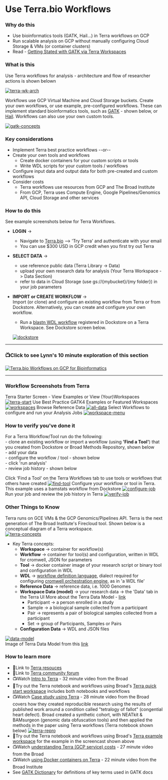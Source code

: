# Use Terra.bio Workflows

### Why do this

 - Use bioinformatics tools (GATK, Hail...) in Terra workflows on GCP
 - Run scalable analysis on GCP without manually configuring Cloud Storage & VMs (or container clusters)
 - Read - [Getting Stated with GATK via Terra Workspaces](https://software.broadinstitute.org/gatk/blog?id=24102)
 
### What is this
 
 Use Terra workflows for analysis - architecture and flow of researcher actions is shown belown

[![terra-wk-arch](/images/terra-wk-arch.png)]()
 
 Workflows use GCP Virtual Machine and Cloud Storage buckets.  Create your own workflows, or use example, pre-configured workflows. These can implement standard bioinformatics tools, such as [GATK](https://software.broadinstitute.org/gatk/) - shown below, or [Hail](https://hail.is/). Workflows can also use your own custom tools.  
 
  [![gatk-concepts](/images/gatk-concepts.png)]()


### Key considerations
- Implement Terra best practice workflows --or--
- Create your own tools and workflows   
    - Create docker containers for your custom scripts or tools
    - Write WDL scripts for your custom tools / workflows 
- Configure input data and output data for both pre-created and custom workflows
- Consider costs 
    - Terra workflows use resources from GCP and The Broad Institute 
    - From GCP, Terra uses Compute Engine, Google Pipelines/Genomics API, Cloud Storage and other services

### How to do this

See example screenshots below for Terra Workflows.    
- **LOGIN** -> 
  - Navigate to [Terra.bio](https://terra.bio/) --> 'Try Terra' and authenticate with your email
   - You can use $300 USD in GCP credit when you first try out Terra
- **SELECT DATA** -> 
  - use reference public data (Terra Library -> Data)
  - upload your own research data for analysis (Your Terra Workspace -> Data Section)
  - refer to data in Cloud Storage (use gs://{mybucket}/{my folder}) in your job parameters
- **IMPORT or CREATE WORKFLOW** ->  
  Import (or clone) and configure an existing workflow from Terra or from Dockstore.  Alternatively, you can create and configure your own workflow.

  - Run a [blastn WDL workflow](https://dockstore.org/workflows/dockstore.org/lynnlangit@gmail.com/blastn:5?tab=info) registered in Dockstore on a Terra Workspace.  See Dockstore screen below.

  [![dockstore](/images/dockstore.png)](https://dockstore.org/workflows/dockstore.org/lynnlangit@gmail.com/blastn:5?tab=info)  
-----

### 📺Click to see Lynn's 10 minute exploration of this section  
[![Terra.bio Workflows on GCP for Bioinformatics](http://img.youtube.com/vi/tdpWXYcFSVA/0.jpg)](http://www.youtube.com/watch?v=tdpWXYcFSVA "Terra.bio Workflows on GCP for Bioinformatics")

----
   

### Workflow Screenshots from Terra  

Terra Starter Screen - View Examples or View (Your)Workspaces
 [![terra-start](/images/terra-start.png)]()
Use Best Practice GATK4 Examples or Featured Workspaces
 [![workspaces](/images/workspaces.png)]()
Browse Reference Data
 [![all-data](/images/all-data.png)]()
Select Workflows to configure and run your Analysis Jobs
 [![workspace-menu](/images/workspace-menu.png)]()
 

### How to verify you've done it
 For a Terra Workflow/Tool run do the following:  
    - clone an existing workflow or import a workflow (using **'Find a Tool'**) that you created from Dockstore or Broad Methods Repository, shown below  
     - add your data  
     - configure the workflow / tool - shown below  
     - click 'run analysis'  
     - review job history - shown below   

  Click 'Find a Tool' on the Terra Workflows tab to use tools or workflows that others have created 
   [![find-tool](/images/Find-tool.png)]()
  Configure your workflow or tool in Terra.  This example uses a bamstats workflow from Dockstore 
   [![configure-job](/images/configure-job.png)]()
  Run your job and review the job history in Terra 
   [![verify-job](/images/verify-job.png)]()


### Other Things to Know

Terra runs on GCE VMs & the GCP Genomics/Pipelines API.
Terra is the next generation of The Broad Institute's Firecloud tool. Shown below is a conceptual diagram of a Terra workspace.  
 [![terra-concepts](/images/terra-concepts.png)]()

 - Key Terra concepts:
    - **Workspace** -> container for workflow(s)
    - **Workflow** -> container for tool(s) and configuration, written in WDL for cromwell, JSON for parameters
    - **Tool** -> docker container image of your research script or binary tool and configuration in WDL
    - **WDL** -> [workflow definition language](https://software.broadinstitute.org/wdl), dialect required for configuring [cromwell orchestration engine](https://github.com/broadinstitute/cromwell), as in 'a WDL file'
    - **Reference Data** -> reference data, i.e. 1000 Genomes
    - **Workspace Data (model)** -> your research data -> the 'Data' tab in the Terra UI
      More about the Terra Data Model - [link](https://gatkforums.broadinstitute.org/firecloud/discussion/9769/data-model)
      - Participant -> a person enrolled in a study
      - Sample -> a biological sample collected from a participant
      - Pair -> represents a pair of biological samples collected from a participant
      - Set -> group of Participants, Samples or Pairs
    - **Configuration Data** -> WDL and JSON files

[![data-model](/images/data-model.png)]()  
  Image of Terra Data Model from this [link](https://software.broadinstitute.org/firecloud/documentation/quickstart?page=data)


### How to learn more
 - 📘Link to [Terra resouces](https://support.terra.bio/hc/en-us)
 - 📘Link to [Terra community forum](https://support.terra.bio/hc/en-us/community/topics/360000500432)
 - 📺Watch [Intro to Terra](https://www.youtube.com/watch?v=9kffTkK-B7g) - 32 minute video from the Broad  
 - 📙Try out the Terra notebook and workflows using Broad's [Terra quick start workspace](https://app.terra.bio/#workspaces/fc-product-demo/Terra_Quickstart_Workspace) includes both notebooks and workflows
 - 📺Watch [Case study using Terra](https://www.youtube.com/watch?v=xOzwWNLXdHc) - 28 minute video from the Broad covers how they created reproducible research using the results of published work around a condition called "tetralogy of fallot" (congential heart defect). Broad created a synthetic cohort, with NEATkit & BAMsurgeon (genomic data obfuscation tools) and then applied the methods in the paper using Terra workflows (Terra notebook shown below)
  [![terra-repro](/images/terra-repro.png)]()
 - 📙Try out the Terra notebook and workflows using Broad's [Terra example workspace](https://app.terra.bio/#workspaces/help-gatk/Reproducibility_Case_Study_Tetralogy_of_Fallot) for the example in the screencast shown above
 - 📺Watch [understanding Terra (GCP service) costs](https://www.youtube.com/watch?v=SRVrzXHkZKU) - 27 minute video from the Broad
 - 📺Watch [using Docker containers on Terra](https://www.youtube.com/watch?v=jv_HSFBYOJs) - 22 minute video from the Broad Institute
  - See [GATK Dictionary](https://software.broadinstitute.org/gatk/documentation/topic?name=dictionary) for definitions of key terms used in GATK docs